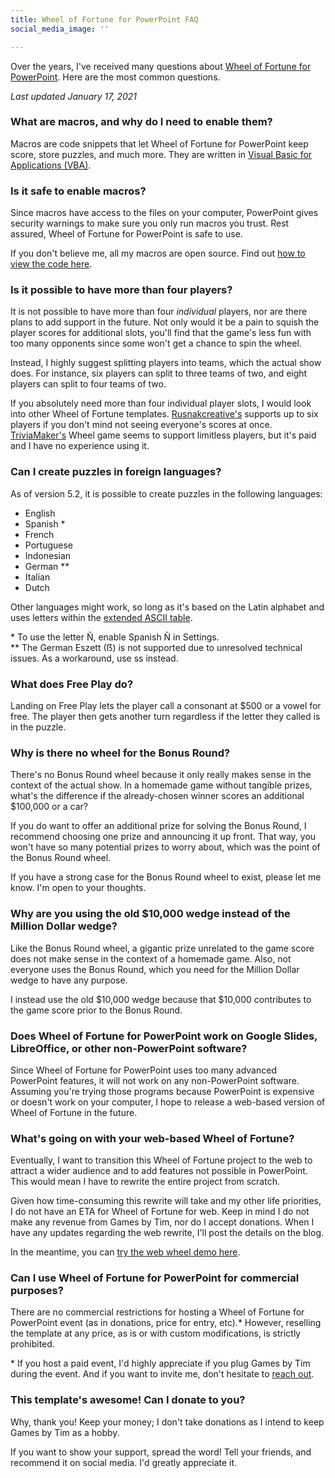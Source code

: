 ```yaml
---
title: Wheel of Fortune for PowerPoint FAQ
social_media_image: ''

---
```

Over the years, I've received many questions about [Wheel of Fortune for PowerPoint](/wheel-of-fortune-for-powerpoint/). Here are the most common questions.

*Last updated January 17, 2021*

### What are macros, and why do I need to enable them?

Macros are code snippets that let Wheel of Fortune for PowerPoint keep score, store puzzles, and much more. They are written in [Visual Basic for Applications (VBA)](https://docs.microsoft.com/en-us/office/vba/library-reference/concepts/getting-started-with-vba-in-office).

### Is it safe to enable macros?

Since macros have access to the files on your computer, PowerPoint gives security warnings to make sure you only run macros you trust. Rest assured, Wheel of Fortune for PowerPoint is safe to use.

If you don't believe me, all my macros are open source. Find out [how to view the code here](/blog/powerpoint-game-not-working-how-to-enable-macros/).

### Is it possible to have more than four players?

It is not possible to have more than four *individual* players, nor are there plans to add support in the future. Not only would it be a pain to squish the player scores for additional slots, you'll find that the game's less fun with too many opponents since some won't get a chance to spin the wheel.

Instead, I highly suggest splitting players into teams, which the actual show does. For instance, six players can split to three teams of two, and eight players can split to four teams of two.

If you absolutely need more than four individual player slots, I would look into other Wheel of Fortune templates. [Rusnakcreative's](https://www.rusnakcreative.com/gameshow/wheel_of_fortune) supports up to six players if you don't mind not seeing everyone's scores at once. [TriviaMaker's](https://triviamaker.com/) Wheel game seems to support limitless players, but it's paid and I have no experience using it.

### Can I create puzzles in foreign languages?

As of version 5.2, it is possible to create puzzles in the following languages:

* English
* Spanish *
* French
* Portuguese
* Indonesian
* German **
* Italian
* Dutch

Other languages might work, so long as it's based on the Latin alphabet and uses letters within the [extended ASCII table](https://www.ascii-code.com/).

<p>

\* To use the letter Ñ, enable Spanish Ñ in Settings.<br>
\** The German Eszett (ẞ) is not supported due to unresolved technical issues. As a workaround, use ss instead.

</p>

### What does Free Play do?

Landing on Free Play lets the player call a consonant at $500 or a vowel for free. The player then gets another turn regardless if the letter they called is in the puzzle.

### Why is there no wheel for the Bonus Round?

There's no Bonus Round wheel because it only really makes sense in the context of the actual show. In a homemade game without tangible prizes, what's the difference if the already-chosen winner scores an additional $100,000 or a car?

If you do want to offer an additional prize for solving the Bonus Round, I recommend choosing one prize and announcing it up front. That way, you won't have so many potential prizes to worry about, which was the point of the Bonus Round wheel.

If you have a strong case for the Bonus Round wheel to exist, please let me know. I'm open to your thoughts.

### Why are you using the old $10,000 wedge instead of the Million Dollar wedge?

Like the Bonus Round wheel, a gigantic prize unrelated to the game score does not make sense in the context of a homemade game. Also, not everyone uses the Bonus Round, which you need for the Million Dollar wedge to have any purpose.

I instead use the old $10,000 wedge because that $10,000 contributes to the game score prior to the Bonus Round.

### Does Wheel of Fortune for PowerPoint work on Google Slides, LibreOffice, or other non-PowerPoint software?

Since Wheel of Fortune for PowerPoint uses too many advanced PowerPoint features, it will not work on any non-PowerPoint software. Assuming you're trying those programs because PowerPoint is expensive or doesn't work on your computer, I hope to release a web-based version of Wheel of Fortune in the future.

### What's going on with your web-based Wheel of Fortune?

Eventually, I want to transition this Wheel of Fortune project to the web to attract a wider audience and to add features not possible in PowerPoint. This would mean I have to rewrite the entire project from scratch.

Given how time-consuming this rewrite will take and my other life priorities, I do not have an ETA for Wheel of Fortune for web. Keep in mind I do not make any revenue from Games by Tim, nor do I accept donations. When I have any updates regarding the web rewrite, I'll post the details on the blog.

In the meantime, you can [try the web wheel demo here](/wheel-of-fortune-for-web-wheel-demo/).

### Can I use Wheel of Fortune for PowerPoint for commercial purposes?

There are no commercial restrictions for hosting a Wheel of Fortune for PowerPoint event (as in donations, price for entry, etc).* However, reselling the template at any price, as is or with custom modifications, is strictly prohibited.

<p>

\* If you host a paid event, I'd highly appreciate if you plug Games by Tim during the event. And if you want to invite me, don't hesitate to [reach out](/contact/).

</p>

### This template's awesome! Can I donate to you?

Why, thank you! Keep your money; I don't take donations as I intend to keep Games by Tim as a hobby.

If you want to show your support, spread the word! Tell your friends, and recommend it on social media. I'd greatly appreciate it.